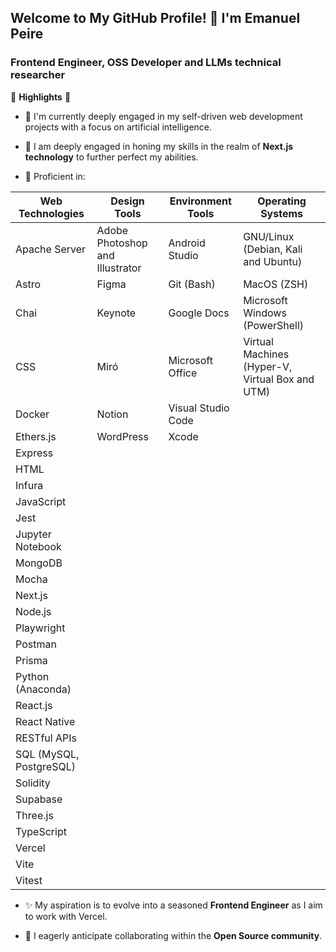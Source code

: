## Welcome to My GitHub Profile! 👋 I'm Emanuel Peire

### Frontend Engineer, OSS Developer and LLMs technical researcher

🚀 **Highlights** 🚀

- 🔭 I'm currently deeply engaged in my self-driven web development projects with a focus on artificial intelligence.

- 🌱 I am deeply engaged in honing my skills in the realm of **Next.js technology** to further perfect my abilities.

- 🧠 Proficient in:

| **Web Technologies**        | **Design Tools**                         | **Environment Tools**                 | **Operating Systems**                                |
|-----------------------------|------------------------------------------|---------------------------------------|------------------------------------------------------|
| Apache Server               | Adobe Photoshop and Illustrator          | Android Studio                        | GNU/Linux (Debian, Kali and Ubuntu)                  |
| Astro                       | Figma                                    | Git (Bash)                            | MacOS (ZSH)                                          |
| Chai                        | Keynote                                  | Google Docs                           | Microsoft Windows (PowerShell)                       |
| CSS                         | Miró                                     | Microsoft Office                      | Virtual Machines (Hyper-V, Virtual Box and UTM)      |
| Docker                      | Notion                                   | Visual Studio Code                    |                                                      |
| Ethers.js                   | WordPress                                | Xcode                                 |                                                      |
| Express                     |                                          |                                       |                                                      |
| HTML                        |                                          |                                       |                                                      |
| Infura                      |                                          |                                       |                                                      |
| JavaScript                  |                                          |                                       |                                                      |
| Jest                        |                                          |                                       |                                                      |
| Jupyter Notebook            |                                          |                                       |                                                      |
| MongoDB                     |                                          |                                       |                                                      |
| Mocha                       |                                          |                                       |                                                      |
| Next.js                     |                                          |                                       |                                                      |
| Node.js                     |                                          |                                       |                                                      |
| Playwright                  |                                          |                                       |                                                      |
| Postman                     |                                          |                                       |                                                      |
| Prisma                      |                                          |                                       |                                                      |
| Python (Anaconda)           |                                          |                                       |                                                      |
| React.js                    |                                          |                                       |                                                      |
| React Native                |                                          |                                       |                                                      |
| RESTful APIs                |                                          |                                       |                                                      |
| SQL (MySQL, PostgreSQL)     |                                          |                                       |                                                      |
| Solidity                    |                                          |                                       |                                                      |
| Supabase                    |                                          |                                       |                                                      |
| Three.js                    |                                          |                                       |                                                      |
| TypeScript                  |                                          |                                       |                                                      |
| Vercel                      |                                          |                                       |                                                      |
| Vite                        |                                          |                                       |                                                      |
| Vitest                      |                                          |                                       |                                                      |

- ✨ My aspiration is to evolve into a seasoned **Frontend Engineer** as I aim to work with Vercel.

- 🤝 I eagerly anticipate collaborating within the **Open Source community**.
